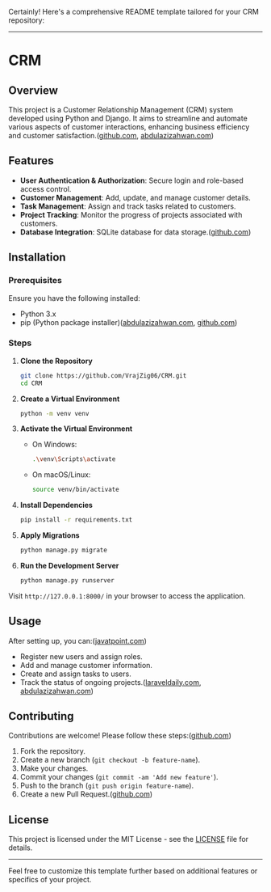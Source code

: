 Certainly! Here's a comprehensive README template tailored for your CRM repository:

---

# CRM

## Overview

This project is a Customer Relationship Management (CRM) system developed using Python and Django. It aims to streamline and automate various aspects of customer interactions, enhancing business efficiency and customer satisfaction.([github.com][1], [abdulazizahwan.com][2])

## Features

* **User Authentication & Authorization**: Secure login and role-based access control.
* **Customer Management**: Add, update, and manage customer details.
* **Task Management**: Assign and track tasks related to customers.
* **Project Tracking**: Monitor the progress of projects associated with customers.
* **Database Integration**: SQLite database for data storage.([github.com][3])

## Installation

### Prerequisites

Ensure you have the following installed:

* Python 3.x
* pip (Python package installer)([abdulazizahwan.com][2], [github.com][1])

### Steps

1. **Clone the Repository**

   ```bash
   git clone https://github.com/VrajZig06/CRM.git
   cd CRM
   ```



2. **Create a Virtual Environment**

   ```bash
   python -m venv venv
   ```



3. **Activate the Virtual Environment**

   * On Windows:

     ```bash
     .\venv\Scripts\activate
     ```

   * On macOS/Linux:

     ```bash
     source venv/bin/activate
     ```

4. **Install Dependencies**

   ```bash
   pip install -r requirements.txt
   ```



5. **Apply Migrations**

   ```bash
   python manage.py migrate
   ```



6. **Run the Development Server**

   ```bash
   python manage.py runserver
   ```



Visit `http://127.0.0.1:8000/` in your browser to access the application.

## Usage

After setting up, you can:([javatpoint.com][4])

* Register new users and assign roles.
* Add and manage customer information.
* Create and assign tasks to users.
* Track the status of ongoing projects.([laraveldaily.com][5], [abdulazizahwan.com][2])

## Contributing

Contributions are welcome! Please follow these steps:([github.com][3])

1. Fork the repository.
2. Create a new branch (`git checkout -b feature-name`).
3. Make your changes.
4. Commit your changes (`git commit -am 'Add new feature'`).
5. Push to the branch (`git push origin feature-name`).
6. Create a new Pull Request.([github.com][3])

## License

This project is licensed under the MIT License - see the [LICENSE](LICENSE) file for details.

---

Feel free to customize this template further based on additional features or specifics of your project.

[1]: https://github.com/sreekanths-24/CRM?utm_source=chatgpt.com "GitHub - sreekanths-24/CRM: S6 mini project"
[2]: https://www.abdulazizahwan.com/2025/02/krayin-crm-the-ultimate-free-and-open-source-laravel-crm-solution-for-sme-and-enterprises.html?utm_source=chatgpt.com "abdulazizahwan.com/2025/..."
[3]: https://github.com/NITRR-Open-Source-Community/CRM?utm_source=chatgpt.com "GitHub - NITRR-Open-Source-Community/CRM: Data Management Website"
[4]: https://www.javatpoint.com/github/?utm_source=chatgpt.com "GitHub Tutorial - JavaTpoint"
[5]: https://laraveldaily.com/post/laravel-mini-crm-beginners-video-github?utm_source=chatgpt.com "laraveldaily.com/post/la..."
